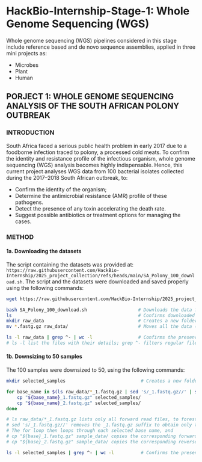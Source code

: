 # HackBio-Internship-Stage-1: Whole Genome Sequencing (WGS)
Whole genome sequencing (WGS) pipelines considered in this stage include reference based and de novo sequence assemblies, applied in three mini projects as:
* Microbes
* Plant
* Human
## PORJECT 1: WHOLE GENOME SEQUENCING ANALYSIS OF THE SOUTH AFRICAN POLONY OUTBREAK
### INTRODUCTION
South Africa faced a serious public health problem in early 2017 due to a foodborne infection traced to polony, a processed cold meats. To confirm the identity and resistance profile of the infectious organism, whole genome sequencing (WGS) analysis becomes highly indispensable. Hence, this current project analyses WGS data from 100 bacterial isolates collected during the 2017–2018 South African outbreak, to:  
- Confirm the identity of the organism;
- Determine the antimicrobial resistance (AMR) profile of these pathogens.
- Detect the presence of any toxin accelerating the death rate.
- Suggest possible antibiotics or treatment options for managing the cases.

### METHOD
#### 1a. Downloading the datasets
The script containing the datasets was provided at: `https://raw.githubusercontent.com/HackBio-Internship/2025_project_collection/refs/heads/main/SA_Polony_100_download.sh`. 
The script and the datasets were downloaded and saved properly using the following commands:
```bash
wget https://raw.githubusercontent.com/HackBio-Internship/2025_project_collection/refs/heads/main/SA_Polony_100_download.sh   # Downloads the script provided.

bash SA_Polony_100_download.sh                   # Downloads the data from the script provided.
ls 						                         # Confirms downloaded files.
mkdir raw_data                                   # Creates a new folder for the data.
mv *.fastg.gz raw_data/                          # Moves all the data (ending with the ".fastg.gz" suffix) into to 'raw_data' folder. 

ls -l raw_data | grep ^- | wc -l                 # Confirms the presence and numbers of the files in the 'raw_data' folder.
# ls -l list the files with their details; grep ^- filters regular files only, without folder; wc -l counts number lines, which is equivalent to the number of files in the folder.
```

#### 1b. Downsizing to 50 samples
The 100 samples were downsized to 50, using the following commands:
```bash
mkdir selected_samples                            # Creates a new folder for the randomly selceted data.

for base_name in $(ls raw_data/*_1.fastq.gz | sed 's/_1.fastq.gz//' | shuf -n 50); do   
    cp "${base_name}_1.fastq.gz" selected_samples/                                      
    cp "${base_name}_2.fastq.gz" selected_samples/                                      
done

# ls raw_data/*_1.fastq.gz lists only all forward read files, to forestall duplications;
# sed 's/_1.fastq.gz//' removes the _1.fastq.gz suffix to obtain only the base names; shuf -n 50 randomly selects 50 unique base names.
# The for loop then loops through each selected base name, and
# cp "${base}_1.fastq.gz" sample_data/ copies the corresponding forward read of the randomly selected sample into the sample_data folder, while
# cp "${base}_2.fastq.gz" sample_data/ copies the corresponding reverse read into the folder.

ls -l selected_samples | grep ^- | wc -l          # Confirms the presence and numbers of the files in the 'selected_samples' folder.
```



